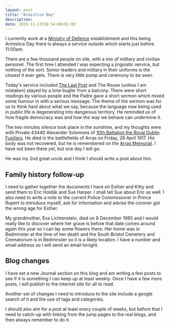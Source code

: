 ```yaml
---
layout: post
title: "Armistice Day"
description: 
date: 2019-11-11T20:54:00+01:00
---
```

I currently work at a [Ministry of Defence](https://www.gov.uk/government/organisations/ministry-of-defence) establishment and this being Armistice Day there is always a service outside which starts just before 11:00am.

There are a few thousand people on site, with a mix of military and civilian personel.  The first time I attended I was expecting a jingoistic service, but nothing of the sort.  Senior leaders and military in their uniforms is the closest it ever gets.  There is very little pomp and ceremony to be seen.

Today's service included [The Last Post](https://youtu.be/EDS3TxtGaQ0) and The Rouse (unless I am mistaken) played by a lone bugler from a balcony.  There were short readings by various people and the Padre gave a short sermon which mixed some humour in with a serious message.  The theme of the sermon was for us to think hard about what we say, because the language now being used in public life is degenerating into dangerous territory.  He reminded us of how fragile democracy was and how the way we behave can undermine it.

The two minutes silence took place in the sunshine, and my thoughts were with Private 43440 Alexander Solomons of [10th Battalion the Royal Dublin Fusiliers](https://wartimememoriesproject.com/greatwar/allied/battalion.php?pid=6090).  He died in the battlefields of Arras on Friday, 28 April 1917.  His body was not recovered, but he is remembered on the [Arras Memorial](https://www.cwgc.org/find/find-cemeteries-and-memorials/82700/arras-memorial).  I have not been there yet, but one day I will go.

He was my 2nd great uncle and I think I should write a post about him.

## Family history follow-up

I need to gather together the documents I have on Esther and Kitty and send them to Eric Holdijk and Sue Harper.  I shall tell Sue about Eric as well.  I also need to write a note to the current Police Commissioner in Prince Rupert to introduce myself, ask for information and advise the coroner got the wrong age for Esther.

My grandmother, Eva Lichtenstein, died on 8 December 1985 and I would really like to discover where her grave is before that date comes around again this year so I can lay some flowers there.  Her home was in Bedminster at the time of her death and the South Bristol Cemetery and Crematorium is in Bedminster so it is a likely location.  I have a number and email address so I will send an email tonight.

## Blog changes
I have set a new Journal section on this blog and am writing a few posts to see if it is something I can keep up at least weekly.  Once I have a few more posts, i will publish to the internet site for all to read.

Another set of changes I need to introduce to the site include a google search of it and the use of tags and categories.

I should also aim for a post at least every couple of weeks, but before that I need to catch-up with linking from the jump pages to the real blogs, and then always remember to do it.

